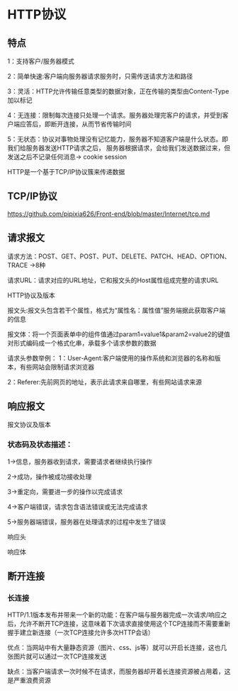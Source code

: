 
#  HTTP协议

## 特点
1：支持客户/服务器模式

2：简单快速:客户端向服务器请求服务时，只需传送请求方法和路径

3：灵活：HTTP允许传输任意类型的数据对象，正在传输的类型由Content-Type加以标记

4：无连接：限制每次连接只处理一个请求。服务器处理完客户的请求，并受到客户端应答后，即断开连接，从而节省传输时间

5：无状态：协议对事物处理没有记忆能力，服务器不知道客户端是什么状态。即我们给服务器发送HTTP请求之后，
服务器根据请求，会给我们发送数据过来，但发送之后不记录任何消息-> cookie session

HTTP是一个基于TCP/IP协议簇来传递数据


## TCP/IP协议
<https://github.com/pipixia626/Front-end/blob/master/Internet/tcp.md>


## 请求报文

请求方法：POST、GET、POST、PUT、DELETE、PATCH、HEAD、OPTION、TRACE ->8种

请求URL：请求对应的URL地址，它和报文头的Host属性组成完整的请求URL

HTTP协议及版本

报文头:报文头包含若干个属性，格式为“属性名：属性值”服务端据此获取客户端的信息

报文体：将一个页面表单中的组件值通过param1=value1&param2=value2的键值对形式编码成一个格式化串，承载多个请求参数的数据

请求头参数举例：
1：User-Agent:客户端使用的操作系统和浏览器的名称和版本，有些网站会限制请求浏览器

2：Referer:先前网页的地址，表示此请求来自哪里，有些网站请求来源

## 响应报文

报文协议及版本

### 状态码及状态描述：

1->信息，服务器收到请求，需要请求者继续执行操作

2->成功，操作被成功接收处理

3->重定向，需要进一步的操作以完成请求

4->客户端错误，请求包含语法错误或无法完成请求

5->服务器端错误，服务器在处理请求的过程中发生了错误

响应头

响应体

## 断开连接

### 长连接
HTTP/1.1版本发布并带来一个新的功能：在客户端与服务器完成一次请求/响应之后，允许不断开TCP连接，这意味着下次请求直接使用这个TCP连接而不需要重新握手建立新连接（一次TCP连接允许多次HTTP会话）

优点：当网站中有大量静态资源（图片、css、js等）就可以开启长连接，这也几张图片就可以通过一次TCP连接发送

缺点：当客户端请求一次时候不在请求，而服务器却开着长连接资源被占用着，这是严重浪费资源




